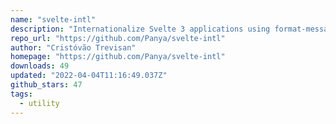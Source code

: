 ```yaml
---
name: "svelte-intl"
description: "Internationalize Svelte 3 applications using format-message."
repo_url: "https://github.com/Panya/svelte-intl"
author: "Cristóvão Trevisan"
homepage: "https://github.com/Panya/svelte-intl"
downloads: 49
updated: "2022-04-04T11:16:49.037Z"
github_stars: 47
tags: 
  - utility
---
```

